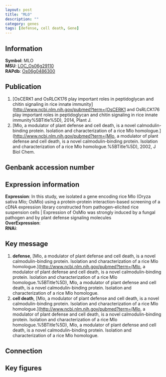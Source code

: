 ```yaml
---
layout: post
title: "MLO"
description: ""
category: genes
tags: [defense, cell death, Gene]
---
```


## Information
__Symbol__: MLO  
__MSU__: [LOC_Os06g29110](http://rice.plantbiology.msu.edu/cgi-bin/ORF_infopage.cgi?orf=LOC_Os06g29110)  
__RAPdb__: [Os06g0486300](http://rapdb.dna.affrc.go.jp/viewer/gbrowse_details/irgsp1?name=Os06g0486300)  

## Publication
1. [OsCERK1 and OsRLCK176 play important roles in peptidoglycan and chitin signaling in rice innate immunity](http://www.ncbi.nlm.nih.gov/pubmed?term=(OsCERK1 and OsRLCK176 play important roles in peptidoglycan and chitin signaling in rice innate immunity%5BTitle%5D), 2014, Plant J.
2. [Mlo, a modulator of plant defense and cell death, is a novel calmodulin-binding protein. Isolation and characterization of a rice Mlo homologue.](http://www.ncbi.nlm.nih.gov/pubmed?term=(Mlo, a modulator of plant defense and cell death, is a novel calmodulin-binding protein. Isolation and characterization of a rice Mlo homologue.%5BTitle%5D), 2002, J Biol Chem.

## Genbank accession number

## Expression information
__Expression__: In this study, we isolated a gene encoding rice Mlo (Oryza sativa Mlo; OsMlo) using a protein-protein interaction-based screening of a cDNA expression library constructed from pathogen-elicited rice suspension cells |  Expression of OsMlo was strongly induced by a fungal pathogen and by plant defense signaling molecules  
__OverExpression__:  
__RNAi__:  

## Key message
1. __defense__, [Mlo, a modulator of plant defense and cell death, is a novel calmodulin-binding protein. Isolation and characterization of a rice Mlo homologue.](http://www.ncbi.nlm.nih.gov/pubmed?term=(Mlo, a modulator of plant defense and cell death, is a novel calmodulin-binding protein. Isolation and characterization of a rice Mlo homologue.%5BTitle%5D), Mlo, a modulator of plant defense and cell death, is a novel calmodulin-binding protein. Isolation and characterization of a rice Mlo homologue.
2. __cell death__, [Mlo, a modulator of plant defense and cell death, is a novel calmodulin-binding protein. Isolation and characterization of a rice Mlo homologue.](http://www.ncbi.nlm.nih.gov/pubmed?term=(Mlo, a modulator of plant defense and cell death, is a novel calmodulin-binding protein. Isolation and characterization of a rice Mlo homologue.%5BTitle%5D), Mlo, a modulator of plant defense and cell death, is a novel calmodulin-binding protein. Isolation and characterization of a rice Mlo homologue.

## Connection

## Key figures



